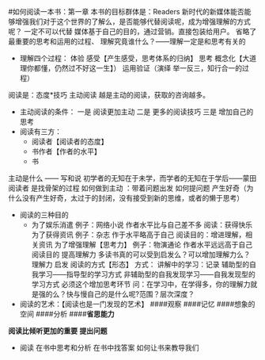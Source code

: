 #如何阅读一本书：第一章
本书的目标群体是：Readers
新时代的新媒体能否能够增强我们对于这个世界的了解么，是否能够代替阅读呢，成为增强理解的方式呢？
一定不可以代替
媒体基于自己的目的，通过营销。直接包装给用户。
省略了最重要的思考和运用的过程、
理解究竟谁什么？——理解一定是和思考有关的
- 理解四个过程：
  体验
  感受【产生感受，思考体系的归纳】
  思考 概念化【大道理你都懂，仍然过不好这一生】）
  运用验证（演绎 举一反三，知行合一的过程）

阅读是：态度*技巧
主动阅读 越是主动的阅读，获取的咨询越多。
- 主动阅读的条件：
    一是 阅读更加主动
    二是 更多的阅读技巧
    三是 增加自己的思考
- 阅读有三方：
  - 阅读者【阅读者的态度】
  - 书作者【作者的水平】
   - 书

主动是什么 ——  写和说
初学者的无知在于未学，而学者的无知在于学后——蒙田
阅读者 是找骨架的过程
如何做到主动 ：带着问题出发
如何提问题
产生好奇（为什么没有产生好奇，太过于的封闭，没有接受到新的思维，或者的懒于思考）
- 阅读的三种目的
  -  为了娱乐消遣
例子：网络小说
作者水平比与自己差不多
阅读：获得快乐
为了获得资讯
例子：杂志
作于水平略高于自己
阅读目的：增进理解，相关资讯
为了增强理解【思考力】
例子：物演通论
作者水平远远高于自己
阅读目的 提高理解力
多读书真的可以受到启发么？可以增加理解力么？
理解力
启发
阅读的方式【形态】
方式：
讲解中的学习：记录
辅助型的自我学习——指导型的学习方式
非辅助型的自我发现学习——自我发现型的学习方式
必须这个增加思考环节
问：在学习中，在学得多，你的理解力就是强的么？快与慢自己的是什么呢?范围？层次深度？
- 阅读的艺术：【阅读也是一门发现的艺术】
####观察
####记忆
####想象的空间
####分析
####**省思能力**

**阅读比倾听更加的重要**
**提出问题**
- 阅读
在书中思考和分析
在书中找答案
如何让书来教导我们
